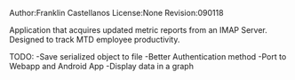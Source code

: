 Author:Franklin Castellanos
License:None
Revision:090118

Application that acquires updated metric reports from an IMAP Server.
Designed to track MTD employee productivity.

TODO:
-Save serialized object to file
-Better Authentication method
-Port to Webapp and Android App
-Display data in a graph